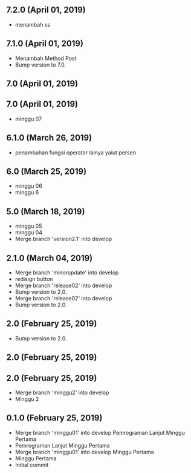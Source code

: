 ## 7.2.0 (April 01, 2019)
  - menambah ss

## 7.1.0 (April 01, 2019)
  - Menambah Method Post
  - Bump version to 7.0.

## 7.0 (April 01, 2019)


## 7.0 (April 01, 2019)
  - minggu 07

## 6.1.0 (March 26, 2019)
  - penambahan fungsi operator lainya yaiut persen

## 6.0 (March 25, 2019)
  - minggu 06
  - minggu 6

## 5.0 (March 18, 2019)
  - minggu 05
  - minggu 04
  - Merge branch 'version2.1' into develop

## 2.1.0 (March 04, 2019)
  - Merge branch 'minorupdate' into develop
  - redisign button
  - Merge branch 'release02' into develop
  - Bump version to 2.0.
  - Merge branch 'release02' into develop
  - Bump version to 2.0.

## 2.0 (February 25, 2019)
  - Bump version to 2.0.

## 2.0 (February 25, 2019)


## 2.0 (February 25, 2019)
  - Merge branch 'minggu2' into develop
  - Minggu 2

## 0.1.0 (February 25, 2019)
  - Merge branch 'minggu01' into develop Pemrograman Lanjut Minggu Pertama
  - Pemrograman Lanjut Minggu Pertama
  - Merge branch 'minggu01' into develop Minggu Pertama
  - Minggu Pertama
  - Initial commit


